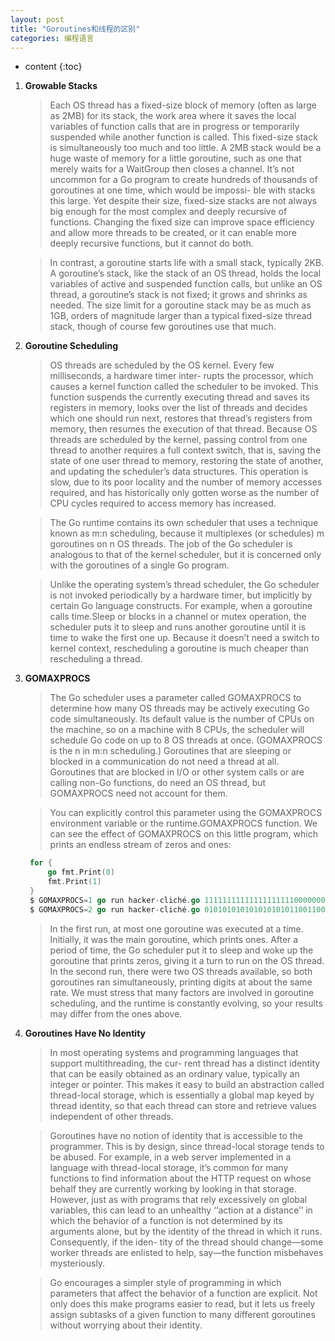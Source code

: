 ```yaml
---
layout: post
title: "Goroutines和线程的区别"
categories: 编程语言
---
```

* content
{:toc}





1. **Growable Stacks**

   > Each OS thread has a fixed-size block of memory (often as large as 2MB) for its stack, the work area where it saves the local variables of function calls that are in progress or temporarily suspended while another function is called. This fixed-size stack is simultaneously too much and too little. A 2MB stack would be a huge waste of memory for a little goroutine, such as one that merely waits for a WaitGroup then closes a channel. It’s not uncommon for a Go program to create hundreds of thousands of goroutines at one time, which would be impossi- ble with stacks this large. Yet despite their size, fixed-size stacks are not always big enough for the most complex and deeply recursive of functions. Changing the fixed size can improve space efficiency and allow more threads to be created, or it can enable more deeply recursive functions, but it cannot do both.

   > In contrast, a goroutine starts life with a small stack, typically 2KB. A goroutine’s stack, like the stack of an OS thread, holds the local variables of active and suspended function calls, but unlike an OS thread, a goroutine’s stack is not fixed; it grows and shrinks as needed. The size limit for a goroutine stack may be as much as 1GB, orders of magnitude larger than a typical fixed-size thread stack, though of course few goroutines use that much.

2. **Goroutine Scheduling**

   > OS threads are scheduled by the OS kernel. Every few milliseconds, a hardware timer inter- rupts the processor, which causes a kernel function called the scheduler to be invoked. This function suspends the currently executing thread and saves its registers in memory, looks over the list of threads and decides which one should run next, restores that thread’s registers from memory, then resumes the execution of that thread. Because OS threads are scheduled by the kernel, passing control from one thread to another requires a full context switch, that is, saving the state of one user thread to memory, restoring the state of another, and updating the scheduler’s data structures. This operation is slow, due to its poor locality and the number of memory accesses required, and has historically only gotten worse as the number of CPU cycles required to access memory has increased.

   > The Go runtime contains its own scheduler that uses a technique known as m:n scheduling, because it multiplexes (or schedules) m goroutines on n OS threads. The job of the Go scheduler is analogous to that of the kernel scheduler, but it is concerned only with the goroutines of a single Go program.

   > Unlike the operating system’s thread scheduler, the Go scheduler is not invoked periodically by a hardware timer, but implicitly by certain Go language constructs. For example, when a goroutine calls time.Sleep or blocks in a channel or mutex operation, the scheduler puts it to sleep and runs another goroutine until it is time to wake the first one up. Because it doesn’t need a switch to kernel context, rescheduling a goroutine is much cheaper than rescheduling a thread.

3. **GOMAXPROCS**

   > The Go scheduler uses a parameter called GOMAXPROCS to determine how many OS threads may be actively executing Go code simultaneously. Its default value is the number of CPUs on the machine, so on a machine with 8 CPUs, the scheduler will schedule Go code on up to 8 OS threads at once. (GOMAXPROCS is the n in m:n scheduling.) Goroutines that are sleeping or blocked in a communication do not need a thread at all. Goroutines that are blocked in I/O or other system calls or are calling non-Go functions, do need an OS thread, but GOMAXPROCS need not account for them.

   > You can explicitly control this parameter using the GOMAXPROCS environment variable or the runtime.GOMAXPROCS function. We can see the effect of GOMAXPROCS on this little program, which prints an endless stream of zeros and ones:

   ```go
    for {
        go fmt.Print(0)
        fmt.Print(1)
    }
    $ GOMAXPROCS=1 go run hacker-cliché.go 111111111111111111110000000000000000000011111...
    $ GOMAXPROCS=2 go run hacker-cliché.go 010101010101010101011001100101011010010100110...
   ```

   > In the first run, at most one goroutine was executed at a time. Initially, it was the main goroutine, which prints ones. After a period of time, the Go scheduler put it to sleep and woke up the goroutine that prints zeros, giving it a turn to run on the OS thread. In the second run, there were two OS threads available, so both goroutines ran simultaneously, printing digits at about the same rate. We must stress that many factors are involved in goroutine scheduling, and the runtime is constantly evolving, so your results may differ from the ones above.

4. **Goroutines Have No Identity**

   > In most operating systems and programming languages that support multithreading, the cur- rent thread has a distinct identity that can be easily obtained as an ordinary value, typically an integer or pointer. This makes it easy to build an abstraction called thread-local storage, which is essentially a global map keyed by thread identity, so that each thread can store and retrieve values independent of other threads.

   > Goroutines have no notion of identity that is accessible to the programmer. This is by design, since thread-local storage tends to be abused. For example, in a web server implemented in a language with thread-local storage, it’s common for many functions to find information about the HTTP request on whose behalf they are currently working by looking in that storage. However, just as with programs that rely excessively on global variables, this can lead to an unhealthy ‘‘action at a distance’’ in which the behavior of a function is not determined by its arguments alone, but by the identity of the thread in which it runs. Consequently, if the iden- tity of the thread should change—some worker threads are enlisted to help, say—the function misbehaves mysteriously.

   > Go encourages a simpler style of programming in which parameters that affect the behavior of a function are explicit. Not only does this make programs easier to read, but it lets us freely assign subtasks of a given function to many different goroutines without worrying about their identity.

